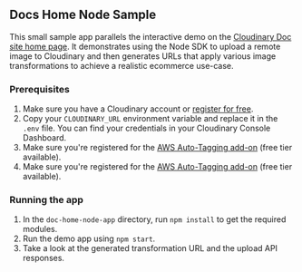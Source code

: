 ## Docs Home Node Sample

This small sample app parallels the interactive demo on the [Cloudinary Doc site home page](https://cloudinary.com/documentation). It demonstrates using the Node SDK to upload a remote image to Cloudinary and then generates URLs that apply various image transformations to achieve a realistic ecommerce use-case.

### Prerequisites

1. Make sure you have a Cloudinary account or [register for free](https://cloudinary.com/users/register_free).
2. Copy your `CLOUDINARY_URL` environment variable and replace it in the `.env` file. You can find your credentials in your Cloudinary Console Dashboard.
2. Make sure you're registered for the [AWS Auto-Tagging add-on](https://cloudinary.com/documentation/google_auto_tagging_addon)  (free tier available).
3. Make sure you're registered for the [AWS Auto-Tagging add-on](https://cloudinary.com/documentation/google_auto_tagging_addon) (free tier available).

### Running the app
1. In the `doc-home-node-app` directory, run `npm install` to get the required modules.
2. Run the demo app using `npm start`.
3. Take a look at the generated transformation URL and the upload API responses.
